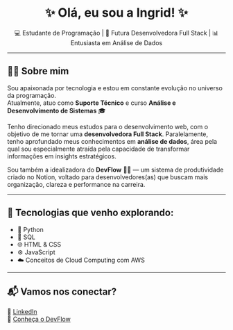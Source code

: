 <h1 align="center">✨ Olá, eu sou a Ingrid! ✨</h1>

<p align="center">
  💻 Estudante de Programação | 🚀 Futura Desenvolvedora Full Stack | 📊 Entusiasta em Análise de Dados
</p>

---

## 👩‍💻 Sobre mim

Sou apaixonada por tecnologia e estou em constante evolução no universo da programação.  
Atualmente, atuo como **Suporte Técnico** e curso **Análise e Desenvolvimento de Sistemas** 🎓

Tenho direcionado meus estudos para o desenvolvimento web, com o objetivo de me tornar uma **desenvolvedora Full Stack**. Paralelamente, tenho aprofundado meus conhecimentos em **análise de dados**, área pela qual sou especialmente atraída pela capacidade de transformar informações em insights estratégicos.

Sou também a idealizadora do **DevFlow** 🧠📁 — um sistema de produtividade criado no Notion, voltado para desenvolvedores(as) que buscam mais organização, clareza e performance na carreira.

---

## 🚀 Tecnologias que venho explorando:

- 🐍 Python  
- 🧠 SQL  
- 🌐 HTML & CSS  
- ⚙️ JavaScript  
- ☁️ Conceitos de Cloud Computing com AWS

---

## 📬 Vamos nos conectar?

🔗 [LinkedIn](https://www.linkedin.com/in/ingrid-sales-92a773237)  
🛒 [Conheça o DevFlow](https://pay.kiwify.com.br/qkQJuJX)
